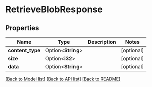 # RetrieveBlobResponse

## Properties

Name | Type | Description | Notes
------------ | ------------- | ------------- | -------------
**content_type** | Option<**String**> |  | [optional]
**size** | Option<**i32**> |  | [optional]
**data** | Option<**String**> |  | [optional]

[[Back to Model list]](../README.md#documentation-for-models) [[Back to API list]](../README.md#documentation-for-api-endpoints) [[Back to README]](../README.md)



